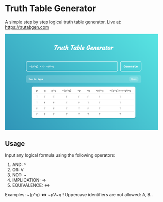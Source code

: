 # Truth Table Generator
A simple step by step logical truth table generator.
Live at: https://trutabgen.com

![Image of truth table](./poster.png)

## Usage
Input any logical formula using the following operators:

1. AND: ^
2. OR: V
3. NOT: ~
4. IMPLICATION: =>
5. EQUIVALENCE: <=>

Examples: ~(p^q) <=> ~pV~q
! Uppercase identifiers are not allowed: A, B..
